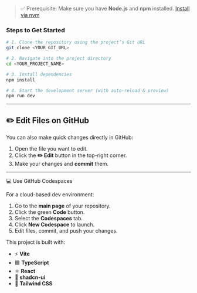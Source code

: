 

> ✅ Prerequisite: Make sure you have **Node.js** and **npm** installed.
> [Install via nvm](https://github.com/nvm-sh/nvm#installing-and-updating)

### Steps to Get Started

```sh
# 1. Clone the repository using the project’s Git URL
git clone <YOUR_GIT_URL>

# 2. Navigate into the project directory
cd <YOUR_PROJECT_NAME>

# 3. Install dependencies
npm install

# 4. Start the development server (with auto-reload & preview)
npm run dev
```

---

## ✏️ Edit Files on GitHub

You can also make quick changes directly in GitHub:

1. Open the file you want to edit.
2. Click the **✏️ Edit** button in the top-right corner.
3. Make your changes and **commit** them.

---

💻 Use GitHub Codespaces

For a cloud-based dev environment:

1. Go to the **main page** of your repository.
2. Click the green **Code** button.
3. Select the **Codespaces** tab.
4. Click **New Codespace** to launch.
5. Edit files, commit, and push your changes.

This project is built with:

* ⚡ **Vite**
* 🟦 **TypeScript**
* ⚛️ **React**
* 🎨 **shadcn-ui**
* 💅 **Tailwind CSS**
